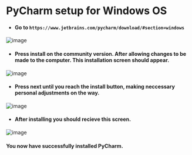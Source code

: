 # PyCharm setup for Windows OS

- #### Go to `https://www.jetbrains.com/pycharm/download/#section=windows`

![image](https://user-images.githubusercontent.com/110126036/181737749-137ac10a-52ae-4966-a49d-d1739422fff7.png)


- #### Press install on the community version. After allowing changes to be made to the computer. This installation screen should appear.

![image](https://user-images.githubusercontent.com/110126036/181741892-9e83f8b4-f64c-4a56-a35d-cdffab8f52dc.png)

- #### Press next until you reach the install button, making neccessary personal adjustments on the way.

![image](https://user-images.githubusercontent.com/110126036/181742254-92c577c1-0d81-4acf-9277-441c7f25113f.png)

- #### After installing you should recieve this screen. 

![image](https://user-images.githubusercontent.com/110126036/181753484-35df440a-e63f-4bbb-bd25-e18ae25b7286.png)

#### You now have successfully installed PyCharm.
